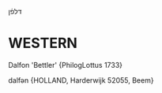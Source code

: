 דלפֿן

WESTERN
========

Dalfon 'Bettler' {PhilogLottus 1733}

dalfən {HOLLAND, Harderwijk 52055, Beem}
